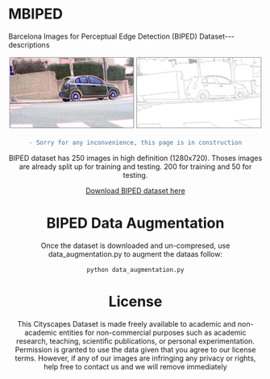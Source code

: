 # MBIPED
Barcelona Images for Perceptual Edge Detection (BIPED) Dataset---descriptions

<div style="text-align:center"><img src='figs/BIPED_banner.png' width=800>

```diff
- Sorry for any inconvenience, this page is in construction
``` 
BIPED dataset has 250 images in high definition (1280x720). Thoses images are already split up for training and testing. 200 for training and 50 for testing.

[Download BIPED dataset here](https://drive.google.com/file/d/1l9cUbNK7CgpUsWYInce-djJQp-FyY5DO/view?usp=sharing)

# BIPED Data Augmentation
Once the dataset is downloaded and un-compresed, use data_augmentation.py to augment the dataas follow:

    python data_augmentation.py


# License

This Cityscapes Dataset is made freely available to academic and non-academic entities for non-commercial purposes such as academic research, teaching, scientific publications, or personal experimentation. Permission is granted to use the data given that you agree to our license terms. However, if any of our images are infringing any privacy or rights, help free to contact us and we will remove immediately
